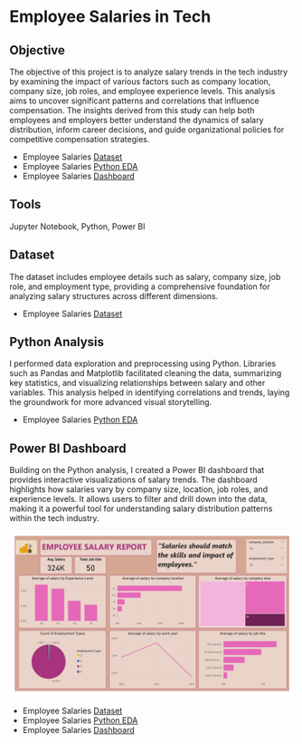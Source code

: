 # Employee Salaries in Tech  

## Objective  
The objective of this project is to analyze salary trends in the tech industry by examining the impact of various factors such as company location, company size, job roles, and employee experience levels. This analysis aims to uncover significant patterns and correlations that influence compensation. The insights derived from this study can help both employees and employers better understand the dynamics of salary distribution, inform career decisions, and guide organizational policies for competitive compensation strategies.  

- Employee Salaries [Dataset](https://github.com/NishaChandila/Employee-Salaries-Analysis/blob/main/ds_salaries.csv)
- Employee Salaries [Python EDA](https://github.com/NishaChandila/Employee-Salaries-Analysis/blob/main/Employee-Salaries-EDA.ipynb)
- Employee Salaries [Dashboard](https://github.com/NishaChandila/Employee-Salaries-Analysis/blob/main/Employee-Salary-Report.jpg)

## Tools  
Jupyter Notebook, Python, Power BI  

## Dataset  
The dataset includes employee details such as salary, company size, job role, and employment type, providing a comprehensive foundation for analyzing salary structures across different dimensions.  

- Employee Salaries [Dataset](https://github.com/NishaChandila/Employee-Salaries-Analysis/blob/main/ds_salaries.csv)
   
## Python Analysis  
I performed data exploration and preprocessing using Python. Libraries such as Pandas and Matplotlib facilitated cleaning the data, summarizing key statistics, and visualizing relationships between salary and other variables. This analysis helped in identifying correlations and trends, laying the groundwork for more advanced visual storytelling.  

- Employee Salaries [Python EDA](https://github.com/NishaChandila/Employee-Salaries-Analysis/blob/main/Employee-Salaries-EDA.ipynb)
  
## Power BI Dashboard  
Building on the Python analysis, I created a Power BI dashboard that provides interactive visualizations of salary trends. The dashboard highlights how salaries vary by company size, location, job roles, and experience levels. It allows users to filter and drill down into the data, making it a powerful tool for understanding salary distribution patterns within the tech industry.  

![Dashboard](https://github.com/NishaChandila/project-assets/blob/main/Employee-Salary-Report.jpg)

- Employee Salaries [Dataset](https://github.com/NishaChandila/Employee-Salaries-Analysis/blob/main/ds_salaries.csv)
- Employee Salaries [Python EDA](https://github.com/NishaChandila/Employee-Salaries-Analysis/blob/main/Employee-Salaries-EDA.ipynb)
- Employee Salaries [Dashboard](https://github.com/NishaChandila/Employee-Salaries-Analysis/blob/main/Employee-Salary-Report.jpg)


